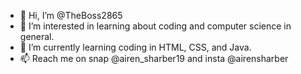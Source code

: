 - 👋 Hi, I’m @TheBoss2865
- 👀 I’m interested in learning about coding and computer science in general.
- 🌱 I’m currently learning coding in HTML, CSS, and Java.
- 📫 Reach me on snap @airen_sharber19 and insta @airensharber

<!---
TheBoss2865/TheBoss2865 is a ✨ special ✨ repository because its `README.md` (this file) appears on your GitHub profile.
You can click the Preview link to take a look at your changes.
--->
